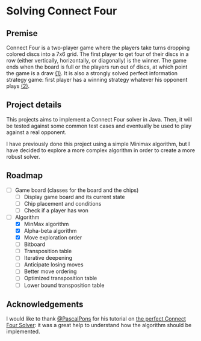 # Solving Connect Four

## Premise

Connect Four is a two-player game where the players take turns dropping colored discs into a 7x6 grid. The first player to get four of their discs in a row (either vertically, horizontally, or diagonally) is the winner. The game ends when the board is full or the players run out of discs, at which point the game is a draw [(1)](https://en.wikipedia.org/wiki/Connect_Four#Gameplay). It is also a strongly solved perfect information strategy game: first player has a winning strategy whatever his opponent plays [(2)](https://en.wikipedia.org/wiki/Connect_Four#Mathematical_solution).

## Project details

This projects aims to implement a Connect Four solver in Java. Then, it will be tested against some common test cases and eventually be used to play against a real opponent.

I have previously done this project using a simple Minimax algorithm, but I have decided to explore a more complex algorithm in order to create a more robust solver.

## Roadmap

- [ ] Game board (classes for the board and the chips)
  - [ ] Display game board and its current state
  - [ ] Chip placement and conditions
  - [ ] Check if a player has won
- [ ] Algorithm
  - [X] MinMax algorithm
  - [X] Alpha-beta algorithm
  - [X] Move exploration order
  - [ ] Bitboard
  - [ ] Transposition table
  - [ ] Iterative deepening
  - [ ] Anticipate losing moves
  - [ ] Better move ordering
  - [ ] Optimized transposition table
  - [ ] Lower bound transposition table

## Acknowledgements

I would like to thank [@PascalPons](https://github.com/PascalPons) for his tutorial on [the perfect Connect Four Solver](https://blog.gamesolver.org/): it was a great help to understand how the algorithm should be implemented.
